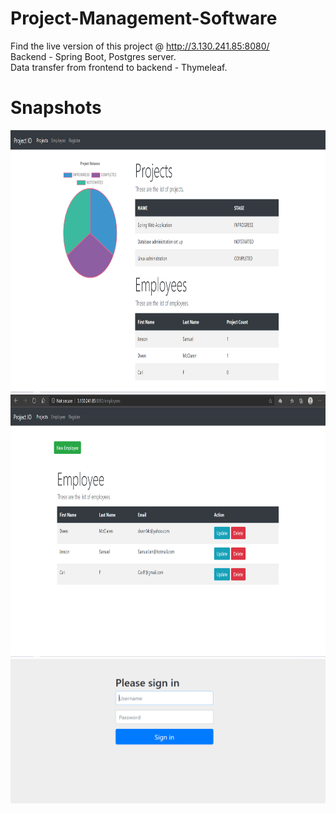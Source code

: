# Project-Management-Software
Find the live version of this project @ http://3.130.241.85:8080/ <br>
Backend - Spring Boot, Postgres server.<br>
Data transfer from frontend to backend - Thymeleaf.<br>

# Snapshots
<img src="proIo.PNG" width="680" height = "420"><br>
<img src="empIO.PNG" width="680" height = "420"><br>
<img src="signin.PNG">

